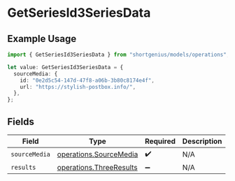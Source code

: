 # GetSeriesId3SeriesData

## Example Usage

```typescript
import { GetSeriesId3SeriesData } from "shortgenius/models/operations";

let value: GetSeriesId3SeriesData = {
  sourceMedia: {
    id: "0e2d5c54-147d-47f8-a06b-3b80c8174e4f",
    url: "https://stylish-postbox.info/",
  },
};
```

## Fields

| Field                                                              | Type                                                               | Required                                                           | Description                                                        |
| ------------------------------------------------------------------ | ------------------------------------------------------------------ | ------------------------------------------------------------------ | ------------------------------------------------------------------ |
| `sourceMedia`                                                      | [operations.SourceMedia](../../models/operations/sourcemedia.md)   | :heavy_check_mark:                                                 | N/A                                                                |
| `results`                                                          | [operations.ThreeResults](../../models/operations/threeresults.md) | :heavy_minus_sign:                                                 | N/A                                                                |